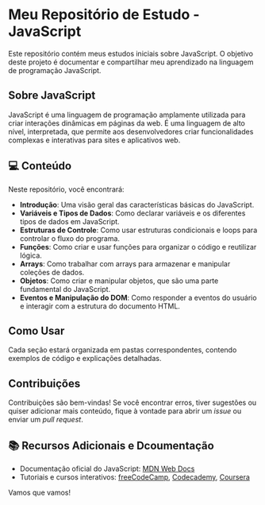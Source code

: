 # Meu Repositório de Estudo - JavaScript
 Este repositório contém meus estudos iniciais sobre JavaScript. O objetivo deste projeto é documentar e compartilhar meu aprendizado na linguagem de programação JavaScript.

## Sobre JavaScript

JavaScript é uma linguagem de programação amplamente utilizada para criar interações dinâmicas em páginas da web. É uma linguagem de alto nível, interpretada, que permite aos desenvolvedores criar funcionalidades complexas e interativas para sites e aplicativos web.

## 💻  Conteúdo 

Neste repositório, você encontrará:

- **Introdução**: Uma visão geral das características básicas do JavaScript.
- **Variáveis e Tipos de Dados**: Como declarar variáveis e os diferentes tipos de dados em JavaScript.
- **Estruturas de Controle**: Como usar estruturas condicionais e loops para controlar o fluxo do programa.
- **Funções**: Como criar e usar funções para organizar o código e reutilizar lógica.
- **Arrays**: Como trabalhar com arrays para armazenar e manipular coleções de dados.
- **Objetos**: Como criar e manipular objetos, que são uma parte fundamental do JavaScript.
- **Eventos e Manipulação do DOM**: Como responder a eventos do usuário e interagir com a estrutura do documento HTML.

## Como Usar

Cada seção estará organizada em pastas correspondentes, contendo exemplos de código e explicações detalhadas.

## Contribuições

Contribuições são bem-vindas! Se você encontrar erros, tiver sugestões ou quiser adicionar mais conteúdo, fique à vontade para abrir um *issue* ou enviar um *pull request*. 

## 📚 Recursos Adicionais e Dcoumentação 

- Documentação oficial do JavaScript: [MDN Web Docs](https://developer.mozilla.org/pt-BR/docs/Web/JavaScript)
- Tutoriais e cursos interativos: [freeCodeCamp](https://www.freecodecamp.org/), [Codecademy](https://www.codecademy.com/), [Coursera](https://www.coursera.org/)

Vamos que vamos!
